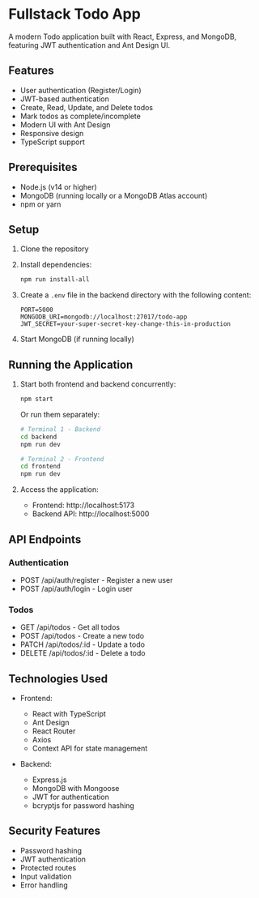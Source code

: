 # Fullstack Todo App

A modern Todo application built with React, Express, and MongoDB, featuring JWT authentication and Ant Design UI.

## Features

- User authentication (Register/Login)
- JWT-based authentication
- Create, Read, Update, and Delete todos
- Mark todos as complete/incomplete
- Modern UI with Ant Design
- Responsive design
- TypeScript support

## Prerequisites

- Node.js (v14 or higher)
- MongoDB (running locally or a MongoDB Atlas account)
- npm or yarn

## Setup

1. Clone the repository
2. Install dependencies:
   ```bash
   npm run install-all
   ```

3. Create a `.env` file in the backend directory with the following content:
   ```
   PORT=5000
   MONGODB_URI=mongodb://localhost:27017/todo-app
   JWT_SECRET=your-super-secret-key-change-this-in-production
   ```

4. Start MongoDB (if running locally)

## Running the Application

1. Start both frontend and backend concurrently:
   ```bash
   npm start
   ```

   Or run them separately:
   ```bash
   # Terminal 1 - Backend
   cd backend
   npm run dev

   # Terminal 2 - Frontend
   cd frontend
   npm run dev
   ```

2. Access the application:
   - Frontend: http://localhost:5173
   - Backend API: http://localhost:5000

## API Endpoints

### Authentication
- POST /api/auth/register - Register a new user
- POST /api/auth/login - Login user

### Todos
- GET /api/todos - Get all todos
- POST /api/todos - Create a new todo
- PATCH /api/todos/:id - Update a todo
- DELETE /api/todos/:id - Delete a todo

## Technologies Used

- Frontend:
  - React with TypeScript
  - Ant Design
  - React Router
  - Axios
  - Context API for state management

- Backend:
  - Express.js
  - MongoDB with Mongoose
  - JWT for authentication
  - bcryptjs for password hashing

## Security Features

- Password hashing
- JWT authentication
- Protected routes
- Input validation
- Error handling 